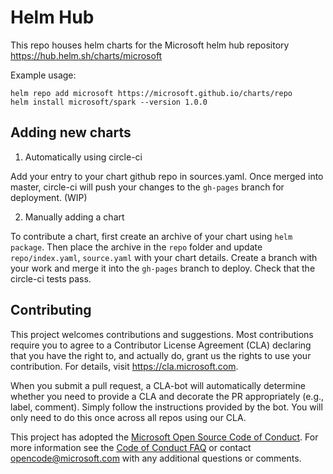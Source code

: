 # Helm Hub
This repo houses helm charts for the Microsoft helm hub repository https://hub.helm.sh/charts/microsoft

Example usage:
```
helm repo add microsoft https://microsoft.github.io/charts/repo
helm install microsoft/spark --version 1.0.0
```

## Adding new charts

1. Automatically using circle-ci

Add your entry to your chart github repo in sources.yaml. Once merged into master, circle-ci will push your changes to the `gh-pages` branch for deployment. (WIP)

2. Manually adding a chart

To contribute a chart, first create an archive of your chart using `helm package`. Then place the archive in the `repo` folder and update `repo/index.yaml`, `source.yaml` with your chart details. Create a branch with your work and merge it into the `gh-pages` branch to deploy.  Check that the circle-ci tests pass.



## Contributing

This project welcomes contributions and suggestions.  Most contributions require you to agree to a
Contributor License Agreement (CLA) declaring that you have the right to, and actually do, grant us
the rights to use your contribution. For details, visit https://cla.microsoft.com.

When you submit a pull request, a CLA-bot will automatically determine whether you need to provide
a CLA and decorate the PR appropriately (e.g., label, comment). Simply follow the instructions
provided by the bot. You will only need to do this once across all repos using our CLA.

This project has adopted the [Microsoft Open Source Code of Conduct](https://opensource.microsoft.com/codeofconduct/).
For more information see the [Code of Conduct FAQ](https://opensource.microsoft.com/codeofconduct/faq/) or
contact [opencode@microsoft.com](mailto:opencode@microsoft.com) with any additional questions or comments.
